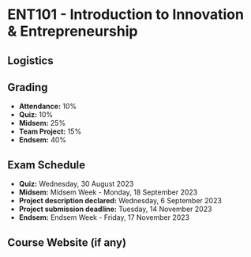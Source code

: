 # ENT101 - Introduction to Innovation & Entrepreneurship

## Logistics

## Grading

- **Attendance:** 10%
- **Quiz:** 10%
- **Midsem:** 25%
- **Team Project:** 15%
- **Endsem:** 40%

## Exam Schedule

- **Quiz:** Wednesday, 30 August 2023
- **Midsem:** Midsem Week - Monday, 18 September 2023
- **Project description declared:** Wednesday, 6 September 2023
- **Project submission deadline:** Tuesday, 14 November 2023
- **Endsem:** Endsem Week - Friday, 17 November 2023

## Course Website (if any)
